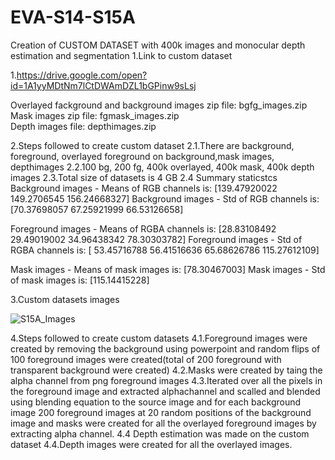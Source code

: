 # EVA-S14-S15A
Creation of CUSTOM DATASET with 400k images and monocular depth estimation and segmentation
1.Link to custom dataset

1.https://drive.google.com/open?id=1A1yyMDtNm7lCtDWAmDZL1bGPinw9sLsj

Overlayed fackground and background images zip file: bgfg_images.zip
Mask images zip file: fgmask_images.zip  
Depth images file: depthimages.zip

2.Steps followed to create custom dataset
2.1.There are background, foreground, overlayed foreground on background,mask images, depthimages
2.2.100 bg, 200 fg, 400k overlayed, 400k mask, 400k depth images
2.3.Total size of datasets is 4 GB 
2.4 Summary staticstcs 
Background images - Means of RGB channels is: [139.47920022 149.2706545  156.24668327]
Background images - Std of RGB channels is: [70.37698057 67.25921999 66.53126658]

Foreground images - Means of RGBA channels is: [28.83108492 29.49019002 34.96438342 78.30303782]
Foreground images - Std of RGBA channels is: [ 53.45716788  56.41516636  65.68626786 115.27612109]

Mask images - Means of mask images is: [78.30467003]
Mask images - Std of mask images is: [115.14415228]

3.Custom datasets images

![S15A_Images](https://user-images.githubusercontent.com/19210895/81504079-010d7480-9305-11ea-977a-1dcded249230.JPG)

4.Steps followed to create custom datasets 
4.1.Foreground images were created by removing the background using powerpoint and random flips of 100 foreground images were created(total of 200 foreground with transparent background were created)
4.2.Masks were created by taing the alpha channel from png foreground images
4.3.Iterated over all the pixels in the foreground image and extracted alphachannel and scalled and blended using blending equation to the source image and for each background image 200 foreground images at 20 random positions of the background image and masks were created for all the overlayed foreground images by extracting alpha channel.
4.4 Depth estimation was made on the custom dataset 
4.4.Depth images were created for all the overlayed images. 

